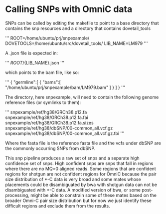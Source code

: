 
# Calling SNPs with OmniC data

SNPs can be called by editing the makefile to point to a base directory that contains the snp resources and a directory that contains dovetail_tools

'''
ROOT=/home/ubuntu/prj/snpexample/
DOVETOOLS=/home/ubuntu/src/dovetail_tools/
LIB_NAME=LM979
'''

A .json file is expected in:

'''
${ROOT}/${LIB_NAME}.json
'''

which points to the bam file, like so:

'''
{
    "germline":[
        {
            "bams":[
             "/home/ubuntu/prj/snpexample/bam/LM979.bam"
            ]
        }
    ]
}
'''

The directory, here snpexample, will need to contain the following genome reference files (or symlinks to them):

'''
snpexample/ref/hg38/GRCh38.p12.fa
snpexample/ref/hg38/GRCh38.p12.fa.fai
snpexample/ref/hg38/GRCh38.p12.fa.sizes
snpexample/ref/hg38/dbSNP/00-common_all.vcf.gz
snpexample/ref/hg38/dbSNP/00-common_all.vcf.gz.tbi
'''

Where the fasta file is the reference fasta file and the vcfs under dbSNP are the commonly occurring SNPs from dbSNP.  


This snp pipeline  produces a raw set of snps and a separate high confidence set of snps.  High confident snps are snps that fall in regions where there are no MQ=0 aligned reads.  Some regions that are confident regions for shotgun are not confident regions for OmniC because the pair size distribution of *-C data is very broad and some mates whose placements could be disambiguated by bwa with shotgun data can not be disambiguated with *-C data.   A modified version of bwa, or some post-processing, might be able to constrain some of these mates based on the broader Omni-C pair size distribution but for now we just identify these difficult regions and exclude them from the results. 

  





